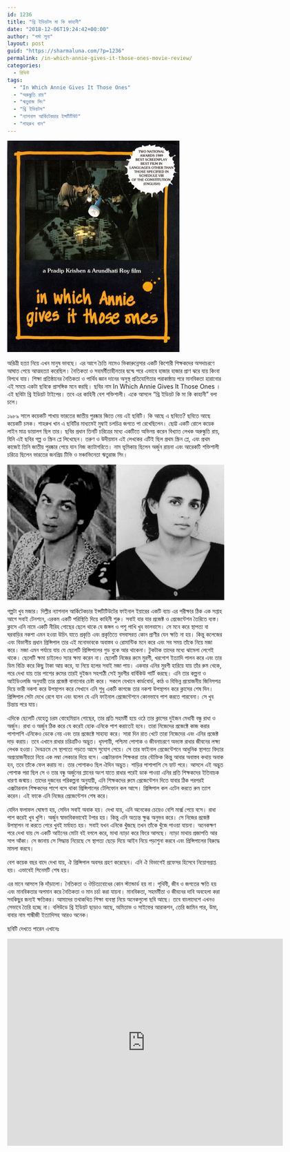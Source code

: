 ```yaml
---
id: 1236
title: "থ্রি ইডিয়টস মা কি কাহানী"
date: "2018-12-06T19:24:42+00:00"
author: "শর্মা লুনা"
layout: post
guid: "https://sharmaluna.com/?p=1236"
permalink: /in-which-annie-gives-it-those-ones-movie-review/
categories:
  - রিভিউ
tags:
  - "In Which Annie Gives It Those Ones"
  - "অরুন্ধুতি রায়"
  - "ঋতুরাজ সিং"
  - "থ্রি ইডিয়টস"
  - "ন্যাশনাল আর্কিটেকচার ইন্সটিটিউট"
  - "শাহরুখ খান"
---
```


[![](/assets/images/wp-content/uploads/2018/12/aa-cinema-in-which-annie-gives-it-those-ones-cinema-screening-poster.jpg)](/assets/images/wp-content/uploads/2018/12/aa-cinema-in-which-annie-gives-it-those-ones-cinema-screening-poster.jpg)

অরিত্রী হত্যা নিয়ে এখন মানুষ ভাবছে। এর আগে চৈতি নামেও ভিকারুন্নেসার একটি কিশোরী শিক্ষকদের অসদাচরণে আঘাত পেয়ে আত্মহত্যা করেছিল। নৈতিকতা ও সহমর্মীতাহীনতার দ্বন্দ্বে পরে এভাবে হাজার হাজার প্রাণ ঝরে যায় কিংবা বিপথে যায়। শিক্ষা প্রতিষ্ঠানের নৈতিকতা ও পার্থিব জ্ঞান দানের অসুস্থ প্রতিযোগিতার পরাকাষ্ঠায় পরে মানবিকতা হারানোর এই সময়ে একটা ছবিকে প্রাসঙ্গিক মনে করছি। ছবির নাম In Which Annie Gives It Those Ones । এই ছবিটা থ্রি ইডিয়ট টাইপের। তবে এর কাহিনী বেশ শক্তিশালী। একে আসলে “থ্রি ইডিয়ট কি মা কি কাহানী” বলা চলে।

১৯৮৯ সালে কয়েকটি শাখায় ভারতের জাতীয় পুরষ্কার জিতে নেয় এই ছবিটি। কি আছে এ ছবিতে? ছবিতে আছে কয়েকটি চমক। শাহরুখ খান এ ছবিটির মাধ্যমেই মুম্বাই চলচিত্র জগতে পা রেখেছিলেন। ছোট্ট একটি রোলে কয়েক লাইন মাত্র ডায়ালগ ছিল তার। ছবির প্রধান তিনটি চরিত্রের মধ্যে একটিতে অভিনয় করেন বিখ্যাত লেখক অরুন্ধুতি রায়, যিনি এই ছবির গল্প ও স্ক্রিন প্লে লিখেছেন। তরুণ ও উদীয়মান এই লেখকের এটিই ছিল প্রথম স্ক্রিন প্লে, এবং প্রথম কাজেই তিনি জাতীয় পুরষ্কার পেয়ে যান নিজ ক্যাটাগরিতে। নাম ভূমিকায় ছিলেন অর্জুন রায়না এবং আরেকটি শক্তিশালী চরিত্রে ছিলেন ভারতের জনপ্রিয় টিভি ও মঞ্চাভিনেতা ঋতুরাজ সিং।

[![](/assets/images/wp-content/uploads/2018/10/43175587_2162470507096937_6724844253438017536_n.jpg)](/assets/images/wp-content/uploads/2018/10/43175587_2162470507096937_6724844253438017536_n.jpg)

গল্পটা খুব মজার। দিল্লীর ন্যাশনাল আর্কিটেকচার ইন্সটিটিউটের ফাইনাল ইয়ারের একটি ব্যাচ এর পরীক্ষার ঠিক এক সপ্তাহ আগে সবাই টেনশনে, এরকম একটি পরিস্থিতি দিয়ে কাহিনী শুরু। সবাই যার যার প্রজেক্ট ও প্রেজেন্টেশন তৈরিতে ব্যস্ত। ক্লাসে এনি নামে একটি নীরিহ গোছের ছেলে থাকে যে জঙ্গল ও পশু পাখি খুব ভালবাসে। সে মনে করে স্থাপত্য বা ঘরবাড়ির নকশা এমন হওয়া উচিৎ যাতে প্রকৃতি এবং প্রকৃতিতে বসবাসরত কোন প্রাণীর যেন ক্ষতি না হয়। কিন্তু কলেজের এবং বিভাগীয় প্রধান প্রিন্সিপাল তার এই মনোভাবকে অবাস্তব ও রোমান্টিক মনে করে এবং সব সময় তাঁকে নিয়ে মজা করে। মজা এমন পর্যায়ে যায় যে ছেলেটি প্রিন্সিপালের গুড বুকে আর থাকেনা। টুকটাক তাদের মধ্যে ঝামেলা লেগেই থাকে। ছেলেটি ক্ষমা চাইলেও স্যার ক্ষমা করেন না। ছেলেটি নিজের রুমে মুরগী, খরগোশ ইত্যাদি পালন করে এবং তার ডিম বিক্রি করে কিছু টাকা আয় করে, যা নিয়ে হলের সবাই মজা পায়। একবার এনির মুরগী হারিয়ে যায় তাঁর রুম থেকে, পরে দেখা যায় তার পাশের রুমের তারই দুইজন সহপাঠী সেই মুরগীর বার্বিকিউ পার্টি করছে। এনি তার কল্পনা ও আইডিওলজি অনুযায়ী তার প্রজেক্ট বানানোর চেষ্টা করে। সকলে যেখানে কার্ডবোর্ড, কাঠ ও বিভিন্ন প্রয়োজনীয় জিনিসপত্র দিয়ে ভারী নকশা করে উপস্থাপন করে সেখানে এনি শুধু একটি কাগজে তার নকশা উপস্থাপন করে ক্লাসের শেষ দিন। প্রিন্সিপাল সেটা দেখে রেগে যান এবং বলেন যে এনি ফাইনাল প্রেজেন্টেশনে কোনভাবে পাশ করতে পারবেনা। সে খুব চিন্তায় পরে যায়।

এদিকে ছেলেটি যেহেতু চরম বোহেমিয়ান গোছের, তার প্রতি সহমর্মী হয়ে ওঠে তার ক্লাসের দুইজন মেধাবী বন্ধু রাধা ও অর্জুন। রাধা ও অর্জুন ঠিক করে যে করেই হোক এনিকে পাশ করাতেই হবে। তারা নিজেদের প্রজেক্টে কাজ করার পাশাপাশি এনিকেও ডেকে নেয় এবং তার প্রজেক্টে সাহায্য করে। সারা দিন রাত খেটে তারা নিজেদের এবং এনির প্রজেক্ট দাড় করায়। তবে এখানে রাধার চরিত্রটিও অদ্ভুত। ধূমপায়ী, পশ্চিমা পোশাক ও জীবনাচরণে অভ্যস্ত রাধার জীবনের লক্ষ্য লেখক হওয়া। দৈবক্রমে সে স্থাপত্যে পড়তে আসে সুযোগ পেয়ে। সে তার ফাইনাল প্রেজেন্টেশনে আধুনিক স্থাপত্য বিদ্যার অপ্রয়োজনীয়তা নিয়ে এক লম্বা লেকচার দিয়ে বসে। এক্সটারনাল শিক্ষকরা তার যৌক্তিক কিন্তু আবার অবাস্তব কথায় অবাক হন, তবে তাঁকে ফেল করায় না। তার পোশাকও ছিল ঐদিন অদ্ভুত। শাড়ির পাশাপাশি সে হ্যাট পরে। আসলে এই অদ্ভুত পোশাক পরা ছিল সে ও তার বন্ধু অর্জুনের প্লানের অংশ যাতে রাধার পরেই ডাক পাওয়া এনির প্রতি শিক্ষকদের ইতিবাচক ধারণা জন্মায়। তাদের দুজনের পরিকল্পনা অনুযায়ী, এনি শিক্ষকদের রুমে প্রেজেন্টেশন দিতে যাবার ঠিক পরপরই এক্সটারনাল শিক্ষকদের পাশে বসে থাকা প্রিন্সিপালের টেলিফোন কল আসে। প্রিন্সিপাল কল এটেন করতে রুম ত্যাগ করেন। এই ফাকে এনি নিজের প্রেজেন্টেশন শেষ করে।

যেদিন ফলাফল ঘোষণা হয়, সেদিন সবাই অবাক হয়। দেখা যায়, এনি অনেকের চেয়েও বেশি মার্ক্স পেয়ে বসে। রাধা পাশ করেই খুব খুশি। অর্জুন স্বাভাবিকভাবেই টপার হয়। কিন্তু এনি অত্যন্ত ক্ষুব্ধ অনুভব করে। সে নিজের প্রজেক্ট উপস্থাপন না করতে পেরে খুবই মর্মাহত হয়। সবাই যখন এনিকে খুঁজছে তখন তাঁকে খুঁজে পাওয়া যায়না। অনেকক্ষণ পরে দেখা যায় সে একটি আইনের মোটা বই বগলে করে, মাথা ন্যাড়া করে ফিরে আসছে। ন্যাড়া মাথায় প্রজাপতি আর সাপ আঁকা। সে জানায় সে সিদ্ধান্ত নিয়েছে সে স্থাপত্য ছেড়ে দিয়ে আইন নিয়ে পড়াশুনা করবে এবং প্রিন্সিপালের বিরুদ্ধে মামলা করবে।

বেশ কয়েক বছর বাদে দেখা যায়, ঐ প্রিন্সিপাল অবসর গ্রহণ করেছেন। এনি ঐ বিভাগেই প্রফেসর হিসেবে নিয়োগপ্রাপ্ত হয়। এভাবেই সিনেমটি শেষ হয়।

এর মানে আসলে কি দাঁড়ালো। নৈতিকতা ও ঔচিত্যবোধের কোন স্ট্যান্ডার্ড হয় না। পৃথিবী, জীব ও জগতের ক্ষতি হয় এবং মানবিকতার অপমান করে নৈতিকতা ও মান চর্চা করা যায়না। মানবিকতা, সহমর্মীতা ও জীবনের দাবি অবহেলা করা সবকিছুর জন্যই ক্ষতিকর। আমাদের তথাকথিত শিক্ষা ব্যবস্থা নিয়ে অনেকগুলো ছবি আছে। তবে বাংলাদেশে এখনও সেভাবে তৈরি হচ্ছে না। বলিউডে থ্রি ইডিয়ট ছাড়াও আছে, অমিতাভ ও সাইফের আরাকশন, তেরি জামিন পার, উমা, বাবার নাম গান্ধীজী ইত্যাদিসহ আরও অনেক।

ছবিটি দেখতে পারেন এখানেঃ

<iframe allow="accelerometer; autoplay; clipboard-write; encrypted-media; gyroscope; picture-in-picture; web-share" allowfullscreen="" frameborder="0" height="480" loading="lazy" src="https://www.youtube.com/embed/A8kdVMxoJ9w?feature=oembed" title="In Which Annie Gives It Those Ones (Digitally ReMastered)" width="640"></iframe>
